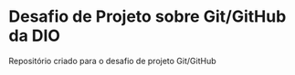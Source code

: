 # Desafio de Projeto sobre Git/GitHub da DIO
Repositório criado para o desafio de projeto Git/GitHub
